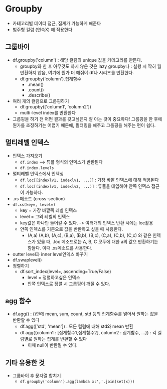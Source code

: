 # Groupby 
- 카테고리별 데이터 접근, 집계가 가능하게 해준다 
- 범주형 컬럼 (연속X) 에 적용한다
  
## 그룹바이
- df.groupby('column') : 해당 컬럼의 unique 값을 카테고리를 만든다.
  - groupby와 한 후 아무것도 하지 않은 것은 lazy groupby다 : 실행 시 딱히 뭘 반환하지 않음, 여기에 뭔가 더 해줘야 df나 시리즈를 반환한다.
  - df.groupby('column').집계함수
    - .mean()
    - .count()
    - .describe()
- 여러 개의 컬럼으로 그룹핑하기 
  - df.groupby(['column1', 'column2'])
  - multi-level index를 반환한다 
- 그룹핑을 하기 전 어떤 결과를 갖고싶은지 잘 아는 것이 중요하다! 그룹핑을 한 후에 뭔가를 조정하기는 어렵기 때문에, 필터링을 해주고 그룹핑을 해주는 편이 쉽다.

## 멀티레벨 인덱스
- 인덱스 가져오기
  - `df.index` --> 튜플 형식의 인덱스가 반환된다
  - `df.index.levels`
- 멀티레벨 인덱스에서 인덱싱
  - `df.loc[[indexlv1, indexlv1, ...]`] : 가장 바깥 인덱스에 대해 적용된다
  - `df.loc[(indexlv1, indexlv2, ...)]` : 튜플을 대입해야 안쪽 인덱스 접근이 가능하다. 
- .xs 메소드 (cross-section)
- `df.xs(key=, level=)`
  - key =  가장 바깥쪽 레벨 인덱스
  - level = 그외 레벨의 인덱스
  - key값은 하나만 들어갈 수 있다. -> 여러개의 인덱스 반환 시에는 loc활용 
  - 안쪽 인덱스를 기준으로 값을 반환하고 싶을 때 사용한다. 
    - (A,a) (A,b), (A,c), (B,a), (B,b), (B,c), (C,a), (C,b), (C,c) 와 같은 인덱스가 있을 때, .loc 메소드로는 A, B, C 모두에 대한 a의 값으 반환하기는 함들다. 이때 .xs메소드를 사용한다.
- outter level과 inner level인덱스 바꾸기
- df.swaplevel() 
- 정렬하기
  - df.sort_index(level=, ascending=True/False) 
    - level = 정렬하고싶은 인덱스 
    - 안쪽 인덱스로 정렬 시 그룹핑이 깨질 수 있다.


## agg 함수
- df.agg() : ()안에 mean, sum, count, std 등의 집계함수를 넣어서 원하는 값을 반환할 수 있다
  - df.agg(['std', 'mean']) : 모든 컬럼에 대해 std와 mean 반환
  - df.agg({column1 : [집계함수1,집계함수2], column2 : 집계함수, ...}) : 각 컬럼별로 원하는 집계를 반환할 수 있다 
    - 이때  null이 반환될 수 있다.

## 기타 유용한 것
- 그룹바이 후 문자열 합치기
  - `df.groupby('column').agg(lambda x:','.join(set(x)))`